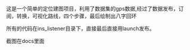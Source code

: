 这是一个简单的定位建图项目，利用了数据集的gps数据,经过了数据发布，订阅，转换，可视化路线，四个步骤，最后绘制出八字回环



所有的代码在ins_listener目录下，直接最后直接用launch发布。




截图在docs里面
